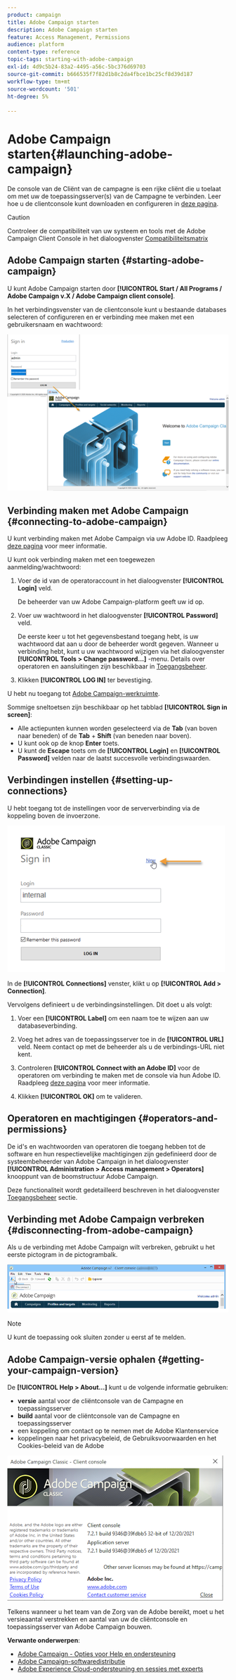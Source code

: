 ```yaml
---
product: campaign
title: Adobe Campaign starten
description: Adobe Campaign starten
feature: Access Management, Permissions
audience: platform
content-type: reference
topic-tags: starting-with-adobe-campaign
exl-id: 4d9c5b24-83a2-4495-a56c-5bc376d69703
source-git-commit: b666535f7f82d1b8c2da4fbce1bc25cf8d39d187
workflow-type: tm+mt
source-wordcount: '501'
ht-degree: 5%

---
```


# Adobe Campaign starten{#launching-adobe-campaign}



De console van de Cliënt van de campagne is een rijke cliënt die u toelaat om met uw de toepassingsserver(s) van de Campagne te verbinden. Leer hoe u de clientconsole kunt downloaden en configureren in [deze pagina](../../installation/using/installing-the-client-console.md).

>[!CAUTION]
>
>Controleer de compatibiliteit van uw systeem en tools met de Adobe Campaign Client Console in het dialoogvenster [Compatibiliteitsmatrix](../../rn/using/compatibility-matrix.md#ClientConsoleoperatingsystems)

## Adobe Campaign starten {#starting-adobe-campaign}

U kunt Adobe Campaign starten door **[!UICONTROL Start / All Programs / Adobe Campaign v.X / Adobe Campaign client console]**.

In het verbindingsvenster van de clientconsole kunt u bestaande databases selecteren of configureren en er verbinding mee maken met een gebruikersnaam en wachtwoord:

![](assets/acc-logon.png)

## Verbinding maken met Adobe Campaign {#connecting-to-adobe-campaign}

U kunt verbinding maken met Adobe Campaign via uw Adobe ID. Raadpleeg [deze pagina](../../integrations/using/about-adobe-id.md) voor meer informatie.

U kunt ook verbinding maken met een toegewezen aanmelding/wachtwoord:

1. Voer de id van de operatoraccount in het dialoogvenster **[!UICONTROL Login]** veld.

   De beheerder van uw Adobe Campaign-platform geeft uw id op.

1. Voer uw wachtwoord in het dialoogvenster **[!UICONTROL Password]** veld.

   De eerste keer u tot het gegevensbestand toegang hebt, is uw wachtwoord dat aan u door de beheerder wordt gegeven. Wanneer u verbinding hebt, kunt u uw wachtwoord wijzigen via het dialoogvenster **[!UICONTROL Tools > Change password...]** -menu. Details over operatoren en aansluitingen zijn beschikbaar in [Toegangsbeheer](../../platform/using/access-management.md).

1. Klikken **[!UICONTROL LOG IN]** ter bevestiging.<!--You can also press the **Enter** key to launch connection.-->

U hebt nu toegang tot [Adobe Campaign-werkruimte](../../platform/using/adobe-campaign-workspace.md).

Sommige sneltoetsen zijn beschikbaar op het tabblad **[!UICONTROL Sign in screen]**:
* Alle actiepunten kunnen worden geselecteerd via de **Tab** (van boven naar beneden) of de **Tab** + **Shift** (van beneden naar boven).
* U kunt ook op de knop **Enter** toets.
* U kunt de **Escape** toets om de **[!UICONTROL Login]** en **[!UICONTROL Password]** velden naar de laatst succesvolle verbindingswaarden.

## Verbindingen instellen {#setting-up-connections}

U hebt toegang tot de instellingen voor de serververbinding via de koppeling boven de invoerzone.

![](assets/s_ncs_user_connections_management.png)

In de **[!UICONTROL Connections]** venster, klikt u op **[!UICONTROL Add > Connection]**.

Vervolgens definieert u de verbindingsinstellingen. Dit doet u als volgt:

1. Voer een **[!UICONTROL Label]** om een naam toe te wijzen aan uw databaseverbinding.

1. Voeg het adres van de toepassingsserver toe in de **[!UICONTROL URL]** veld. Neem contact op met de beheerder als u de verbindings-URL niet kent.

1. Controleren **[!UICONTROL Connect with an Adobe ID]** voor de operatoren om verbinding te maken met de console via hun Adobe ID. Raadpleeg [deze pagina](../../integrations/using/about-adobe-id.md) voor meer informatie.

1. Klikken **[!UICONTROL OK]** om te valideren.

## Operatoren en machtigingen {#operators-and-permissions}

De id&#39;s en wachtwoorden van operatoren die toegang hebben tot de software en hun respectievelijke machtigingen zijn gedefinieerd door de systeembeheerder van Adobe Campaign in het dialoogvenster **[!UICONTROL Administration > Access management > Operators]** knooppunt van de boomstructuur Adobe Campaign.

Deze functionaliteit wordt gedetailleerd beschreven in het dialoogvenster [Toegangsbeheer](../../platform/using/access-management.md) sectie.

## Verbinding met Adobe Campaign verbreken {#disconnecting-from-adobe-campaign}

Als u de verbinding met Adobe Campaign wilt verbreken, gebruikt u het eerste pictogram in de pictogrambalk.

![](assets/s_ncs_user_deconnexion.png)

>[!NOTE]
>
>U kunt de toepassing ook sluiten zonder u eerst af te melden.

## Adobe Campaign-versie ophalen {#getting-your-campaign-version}

De **[!UICONTROL Help > About...]** kunt u de volgende informatie gebruiken:

* **versie** aantal voor de cliëntconsole van de Campagne en toepassingsserver
* **build** aantal voor de cliëntconsole van de Campagne en toepassingsserver
* een koppeling om contact op te nemen met de Adobe Klantenservice
* koppelingen naar het privacybeleid, de Gebruiksvoorwaarden en het Cookies-beleid van de Adobe

![](assets/about-acc.png)

Telkens wanneer u het team van de Zorg van de Adobe bereikt, moet u het versieaantal verstrekken en aantal van uw de cliëntconsole en toepassingsserver van Adobe Campaign bouwen.

**Verwante onderwerpen**:

* [Adobe Campaign - Opties voor Help en ondersteuning](../../support.md)
* [Adobe Campaign-softwaredistributie](https://experience.adobe.com/#/downloads/content/software-distribution/en/campaign.html)
* [Adobe Experience Cloud-ondersteuning en sessies met experts](https://helpx.adobe.com/nl/enterprise/admin-guide.html/enterprise/using/support-for-experience-cloud.ug.html)
